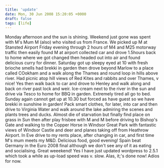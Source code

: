 ```yaml
---
title: 'update'
date: Mon, 30 Jun 2008 15:20:05 +0000
draft: false
tags: [life]
---
```


Monday afternoon and the sun is shining. Weekend just gone was spent with M's Mum M (also) who visited us from France. We picked up M at Stansted Airport Friday evening through 2 hours of M4 and M25 motorway traffic then easily found M at airport collected car and drove 1.5hours back to home where we got changed then headed out into air and found delicious curry for dinner. Saturday got up sleepy eyed at 10 with fresh brioche smells had brekki in garden then drove beyond Marlow to a place called COokham and a walk along the Thames and round loop in hills above river. Had picnic atop hill views of Red Kites and rabbits and over Thames, v nice! Yes then walk back to car and drove to Henley and walk along and back on river past lock and weir. Ice-cream next to the river in the sun and drive via Tesco to home for BBQ in garden. Extremely tired all go to bed. Sunday again cannot get up at 10.30 but forced as have guest so we have brekki in sunshine in garden! Pack smart clothes, for later, into car and then drive to Virginia Water and walk around the lake admiring the scenes and plants trees and ducks. Almost die of starvation but finally find place on grass in Sun then after play frisbee with M and M before driving to Bishop's Gate and walking to the Copper Horse in Windsor Great Park with fantastic views of Windsor Castle and deer and planes taking off from Heathrow Airport. In Eve drive to my rents place, after changing in car, and first time M's mum meets my M&D. Delicious food, good evening! Spain beat Germany in the Euro 2008 final although we don't see any of it as eating and socialising. Great weeekend! Yes I have just updated wordpress to 2.5.1 which took a while as up-load speed was v. slow. Alas, it;'s done now! Adios for now.